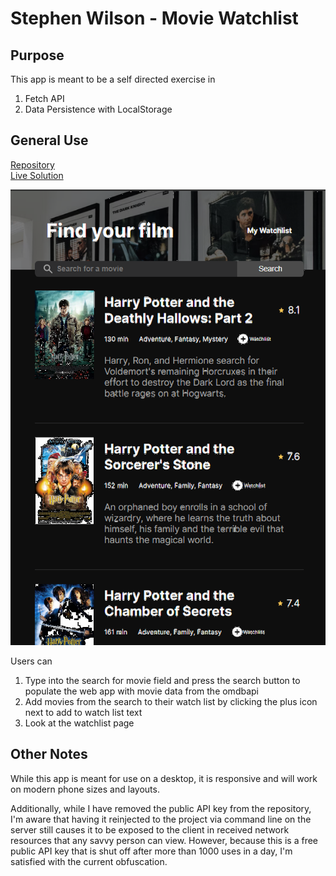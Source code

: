 # Stephen Wilson - Movie Watchlist

## Purpose
This app is meant to be a self directed exercise in 
1. Fetch API
2. Data Persistence with LocalStorage
## General Use
[Repository](https://github.com/wilso663/movie-watchlist)  
[Live Solution](https://wilso663.github.io/movie-watchlist/)

![image](/images/movies.png)

Users can
1) Type into the search for movie field and press the search button to populate the web app with movie data from the omdbapi
2) Add movies from the search to their watch list by clicking the plus icon next to add to watch list text
3) Look at the watchlist page

## Other Notes
While this app is meant for use on a desktop, it is responsive and will work on modern phone sizes and layouts.

Additionally, while I have removed the public API key from the repository, I'm aware that having it reinjected to the project via command line on the server still causes it to be exposed to the client in received network resources that any savvy person can view. However, because this is a free public API key that is shut off after more than 1000 uses in a day, I'm satisfied with the current obfuscation.
